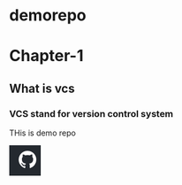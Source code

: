 # demorepo

<!-- this is first heading -->
# Chapter-1
## What is vcs
### VCS stand for version control system

THis is demo repo


![This is an image](pic.PNG)
